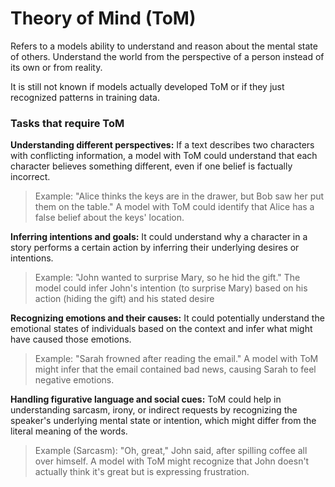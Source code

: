 # Theory of Mind (ToM)

Refers to a models ability to understand and reason about the mental state of others. Understand the world from the perspective of a person instead of its own or from reality.

It is still not known if models actually developed ToM or if they just recognized patterns in training data.

### Tasks that require ToM

**Understanding different perspectives:** If a text describes two characters with conflicting information, a model with ToM could understand that each character believes something different, even if one belief is factually incorrect.
> Example: "Alice thinks the keys are in the drawer, but Bob saw her put them on the table." A model with ToM could identify that Alice has a false belief about the keys' location.

**Inferring intentions and goals:** It could understand why a character in a story performs a certain action by inferring their underlying desires or intentions.
> Example: "John wanted to surprise Mary, so he hid the gift." The model could infer John's intention (to surprise Mary) based on his action (hiding the gift) and his stated desire

**Recognizing emotions and their causes:** It could potentially understand the emotional states of individuals based on the context and infer what might have caused those emotions.
> Example: "Sarah frowned after reading the email." A model with ToM might infer that the email contained bad news, causing Sarah to feel negative emotions.

**Handling figurative language and social cues:** ToM could help in understanding sarcasm, irony, or indirect requests by recognizing the speaker's underlying mental state or intention, which might differ from the literal meaning of the words.
> Example (Sarcasm): "Oh, great," John said, after spilling coffee all over himself. A model with ToM might recognize that John doesn't actually think it's great but is expressing frustration.
